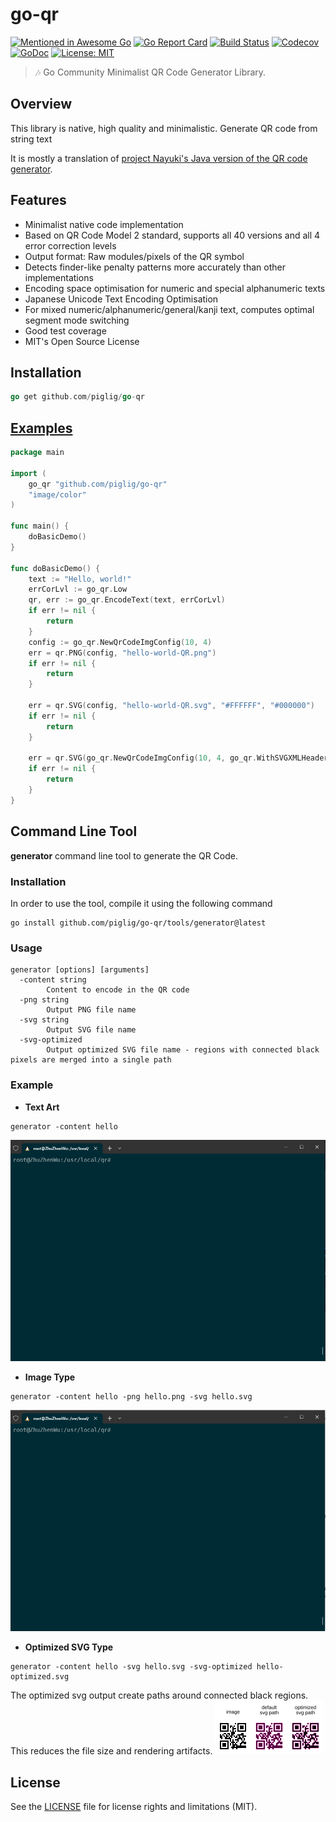 # go-qr
[![Mentioned in Awesome Go](https://awesome.re/mentioned-badge.svg)](https://github.com/avelino/awesome-go#utilities)
[![Go Report Card](https://goreportcard.com/badge/github.com/piglig/go-qr)](https://goreportcard.com/report/github.com/piglig/go-qr)
[![Build Status](https://github.com/piglig/go-qr/actions/workflows/go.yml/badge.svg?branch=main)](https://github.com/piglig/go-qr/actions/workflows/go.yml?query=branch%3Amain)
[![Codecov](https://img.shields.io/codecov/c/github/piglig/go-qr)](https://app.codecov.io/github/piglig/go-qr)
[![GoDoc](https://godoc.org/github.com/piglig/go-qr?status.svg)](https://pkg.go.dev/github.com/piglig/go-qr)
[![License: MIT](https://img.shields.io/badge/license-MIT-green.svg)](https://github.com/piglig/go-qr/blob/main/LICENSE)

> 🎶 Go Community Minimalist QR Code Generator Library.

## Overview
This library is native, high quality and minimalistic. Generate QR code from string text
 
It is mostly a translation of [project Nayuki's Java version of the QR code generator](https://www.nayuki.io/page/qr-code-generator-library).

## Features
* Minimalist native code implementation
* Based on QR Code Model 2 standard, supports all 40 versions and all 4 error correction levels
* Output format: Raw modules/pixels of the QR symbol
* Detects finder-like penalty patterns more accurately than other implementations
* Encoding space optimisation for numeric and special alphanumeric texts
* Japanese Unicode Text Encoding Optimisation
* For mixed numeric/alphanumeric/general/kanji text, computes optimal segment mode switching
* Good test coverage
* MIT's Open Source License

## Installation
```go
go get github.com/piglig/go-qr
```

## [Examples](https://github.com/piglig/go-qr/tree/master/example/main.go)
```go
package main

import (
	go_qr "github.com/piglig/go-qr"
	"image/color"
)

func main() {
	doBasicDemo()
}

func doBasicDemo() {
	text := "Hello, world!"
	errCorLvl := go_qr.Low
	qr, err := go_qr.EncodeText(text, errCorLvl)
	if err != nil {
		return
	}
	config := go_qr.NewQrCodeImgConfig(10, 4)
	err = qr.PNG(config, "hello-world-QR.png")
	if err != nil {
		return
	}

	err = qr.SVG(config, "hello-world-QR.svg", "#FFFFFF", "#000000")
	if err != nil {
		return
	}

	err = qr.SVG(go_qr.NewQrCodeImgConfig(10, 4, go_qr.WithSVGXMLHeader(true)), "hello-world-QR-xml-header.svg", "#FFFFFF", "#000000")
	if err != nil {
		return
	}
}
```

## Command Line Tool
**generator** command line tool to generate the QR Code.
### Installation
In order to use the tool, compile it using the following command
```shell
go install github.com/piglig/go-qr/tools/generator@latest
```

### Usage
```shell
generator [options] [arguments]
  -content string
        Content to encode in the QR code
  -png string
        Output PNG file name
  -svg string
        Output SVG file name
  -svg-optimized
        Output optimized SVG file name - regions with connected black pixels are merged into a single path
```

### Example
* **Text Art**
```shell
generator -content hello
```
![Gif](./docs/assets/text_art.gif)

* **Image Type**
```shell
generator -content hello -png hello.png -svg hello.svg
```
![Gif](./docs/assets/image_type.gif)

* **Optimized SVG Type**
```shell
generator -content hello -svg hello.svg -svg-optimized hello-optimized.svg 
```
The optimized svg output create paths around connected black regions. This reduces the file size and rendering artifacts.
![svg](./docs/assets/optimized_path.svg)

## License
See the [LICENSE](LICENSE) file for license rights and limitations (MIT).
